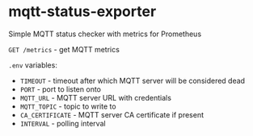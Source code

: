 # mqtt-status-exporter

Simple MQTT status checker with metrics for Prometheus

`GET /metrics` - get MQTT metrics

`.env` variables:
- `TIMEOUT` - timeout after which MQTT server will be considered dead
- `PORT` - port to listen onto
- `MQTT_URL` - MQTT server URL with credentials
- `MQTT_TOPIC` - topic to write to
- `CA_CERTIFICATE` - MQTT server CA certificate if present
- `INTERVAL` - polling interval